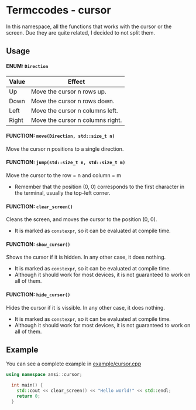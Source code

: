 # Termccodes - cursor
In this namespace, all the functions that works with the cursor or the screen. Due they are quite related, I decided to not split them.

## Usage
#### ENUM: `Direction`
|Value|Effect|
|---|---|
|Up|Move the cursor n rows up.|
|Down|Move the cursor n rows down.|
|Left|Move the cursor n columns left.|
|Right|Move the cursor n columns right.|

#### FUNCTION: `move(Direction, std::size_t n)`
Move the cursor n positions to a single direction.

#### FUNCTION: `jump(std::size_t n, std::size_t m)`
Move the cursor to the row = n and column = m
- Remember that the position (0, 0) corresponds to the first character in the terminal, usually the top-left corner.

#### FUNCTION: `clear_screen()`
Cleans the screen, and moves the cursor to the position (0, 0).
- It is marked as `constexpr`, so it can be evaluated at compile time.

#### FUNCTION: `show_cursor()`
Shows the cursor if it is hidden. In any other case, it does nothing.
- It is marked as `constexpr`, so it can be evaluated at compile time.
- Although it should work for most devices, it is not guaranteed to work on all of them.

#### FUNCTION: `hide_cursor()`
Hides the cursor if it is vissible. In any other case, it does nothing.
- It is marked as `constexpr`, so it can be evaluated at compile time.
- Although it should work for most devices, it is not guaranteed to work on all of them.

## Example
You can see a complete example in [example/cursor.cpp](../example/cursor.cpp)

```cpp
using namespace ansi::cursor;

  int main() {
    std::cout << clear_screen() << "Hello world!" << std::endl;    
    return 0;
  }
```